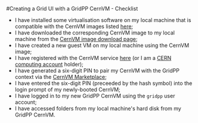 #Creating a Grid UI with a GridPP CernVM - Checklist

* I have installed some virtualisation software on my local machine
that is compatible with the CernVM images listed
<a href='http://cernvm.cern.ch/portal/downloads' target='_blank'>here</a>;
* I have downloaded the corresponding CernVM image to my local machine
from the
<a href='http://cernvm.cern.ch/portal/downloads' target=''>CernVM image download page</a>;
* I have created a new guest VM on my local machine using the CernVM image;
* I have registered with the CernVM service
<a href='https://cernvm-online.cern.ch/user/register' target='_blank'>here</a>
(or I am a
<a href='https://account.cern.ch/account/' target='_blank'>CERN computing account</a>
holder);
* I have generated a six-digit PIN to pair my CernVM with the GridPP context via the
<a href='https://cernvm-online.cern.ch/market/list' target='_blank'>CernVM Marketplace</a>;
* I have entered the six-digit PIN (preceeded by the hash symbol) into
the login prompt of my newly-booted CernVM;
* I have logged in to my new GridPP CernVM using the `gridpp` user account;
* I have accessed folders from my local machine's hard disk
from my GridPP CernVM.
